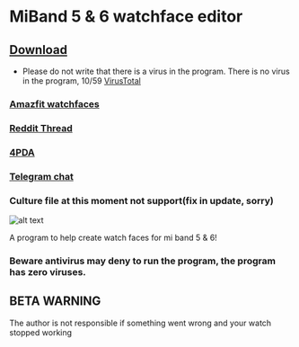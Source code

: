 # MiBand 5 & 6 watchface editor

## [Download](https://github.com/Johnson070/MiBand-5-watchface-editor/releases/)

- Please do not write that there is a virus in the program. There is no virus in the program, 10/59 [VirusTotal](https://www.virustotal.com/gui/file/da5afb085d59ce346d2be04950343a17717825915ab40d54ddb858ceea963674/detection)

### [Amazfit watchfaces](https://amazfitwatchfaces.com/forum/viewtopic.php?p=8477&sid=57662e65956952ea153e3432c2d7d5a5#p8477)

### [Reddit Thread](https://www.reddit.com/r/miband/comments/m1xooo/hello_i_created_watchface_gui_editor_for_mi_band_5/?sort=new)

### [4PDA](https://4pda.ru/forum/index.php?showtopic=1019687)

### [Telegram chat](https://t.me/joinchat/v8PydY773eE5NGEy)

### Culture file at this moment not support(fix in update, sorry)

![alt text](https://raw.githubusercontent.com/Johnson070/MiBand-5-watchface-editor/main/Preview.png)

A program to help create watch faces for mi band 5 & 6!

### Beware antivirus may deny to run the program, the program has zero viruses.
 
## BETA WARNING

The author is not responsible if something went wrong and your watch stopped working
